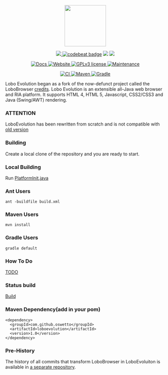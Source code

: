 <p align="center">
	<img src="https://avatars3.githubusercontent.com/u/6113075?s=460&v=4" height="130">
</p>
<p align="center">	
	<a href="https://www.codacy.com/gh/LoboEvolution/LoboEvolution/dashboard?utm_source=github.com&amp;utm_medium=referral&amp;utm_content=LoboEvolution/LoboEvolution&amp;utm_campaign=Badge_Grade" alt="Codacy">
		<img src="https://app.codacy.com/project/badge/Grade/899f68bba4a5463d8a7699821d840c5c" />
	</a>
	<a href="https://codebeat.co/projects/github-com-loboevolution-loboevolution-master"><img alt="codebeat badge" src="https://codebeat.co/badges/74e4393e-77b9-44a9-ad98-0b33fb839754" /></a>
	<a href="https://codeclimate.com/github/LoboEvolution/LoboEvolution/maintainability"><img src="https://api.codeclimate.com/v1/badges/eaeed65cfc69b72b4701/maintainability" /></a>
	<a href="" alt="PRs">
		<img src="https://img.shields.io/badge/PRs-welcome-brightgreen.svg" />
	</a>
</p>
<p align="center">
	<a href="https://loboevolution.github.io/LoboEvolution-maven-release/index.html">
		<img src="https://inch-ci.org/github/oswetto/LoboEvolution.svg" alt="Docs">
	</a>
	<a href="http://sourceforge.net/projects/loboevolution/">
		<img src="https://img.shields.io/website-up-down-green-red/http/shields.io.svg" alt="Website">
	</a>
	<a href="https://github.com/oswetto/LoboEvolution/blob/master/LICENSE/">
		<img src="https://img.shields.io/badge/License-GPLv3-blue.svg" alt="GPLv3 license">
	</a>
	<a href="https://github.com/oswetto/LoboEvolution/commits/master">
		<img src="https://img.shields.io/badge/Maintained%3F-yes-green.svg" alt="Maintenance">
	</a>
</p>

<p align="center">
	<a href="https://github.com/oswetto/LoboEvolution/actions?query=workflow%3A%22Java+CI%22">
		<img src="https://github.com/oswetto/LoboEvolution/workflows/Java%20CI/badge.svg" alt="CI">
	</a>
	<a href="https://github.com/oswetto/LoboEvolution/actions?query=workflow%3A%22Java+CI+with+Maven%22">
		<img src="https://github.com/oswetto/LoboEvolution/workflows/Java%20CI%20with%20Maven/badge.svg" alt="Maven">
	</a>
	<a href="https://github.com/oswetto/LoboEvolution/actions?query=workflow%3A%22Java+CI+with+Gradle%22">
		<img src="https://github.com/oswetto/LoboEvolution/workflows/Java%20CI%20with%20Gradle/badge.svg" alt="Gradle">
	</a>
</p>

Lobo Evolution began as a fork of the now-defunct project called the LoboBrowser [credits](https://sourceforge.net/projects/xamj/).
Lobo Evolution is an extensible all-Java web browser and RIA platform. It supports HTML 4, HTML 5, Javascript, CSS2/CSS3 and Java (Swing/AWT) rendering.

### ATTENTION
LoboEvolution has been rewritten from scratch and is not compatible with [old version](https://github.com/oswetto/LoboEvolutionPreHistory)

### Building
Create a local clone of the repository and you are ready to start.

### Local Building
Run 
[PlatformInit.java](https://github.com/oswetto/LoboEvolution/blob/master/LoboEvo/src/main/java/org/loboevolution/init/PlatformInit.java)

### Ant Users

```shell
ant -buildfile build.xml
```
### Maven Users

```shell
mvn install
```
### Gradle Users

```shell
gradle default
```
### How To Do
[TODO](https://github.com/oswetto/LoboEvolution/wiki/How-TODO)

### Status build
[Build](https://github.com/oswetto/LoboEvolution/actions)

### Maven Dependency(add in your pom)
```
<dependency>
  <groupId>com.github.oswetto</groupId>
  <artifactId>loboevolution</artifactId>
  <version>1.0</version>
</dependency>
```

### Pre-History
The history of all commits that transform LoboBrowser in LoboEvoluiton is available in [a separate repository](https://github.com/oswetto/LoboEvolutionPreHistory).
